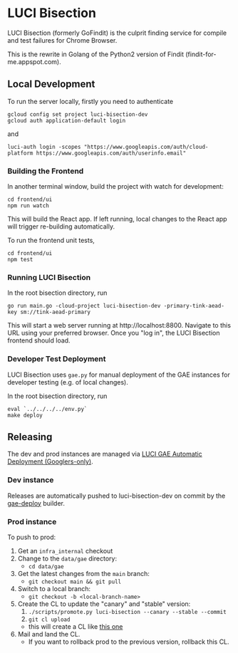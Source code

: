 # LUCI Bisection

LUCI Bisection (formerly GoFindit) is the culprit finding service for compile and test failures for Chrome Browser.

This is the rewrite in Golang of the Python2 version of Findit (findit-for-me.appspot.com).

## Local Development

To run the server locally, firstly you need to authenticate
```
gcloud config set project luci-bisection-dev
gcloud auth application-default login
```
and
```
luci-auth login -scopes "https://www.googleapis.com/auth/cloud-platform https://www.googleapis.com/auth/userinfo.email"
```

### Building the Frontend

In another terminal window, build the project with watch for development:
```
cd frontend/ui
npm run watch
```
This will build the React app. If left running, local changes to the React app
will trigger re-building automatically.

To run the frontend unit tests,
```
cd frontend/ui
npm test
```

### Running LUCI Bisection

In the root bisection directory, run
```
go run main.go -cloud-project luci-bisection-dev -primary-tink-aead-key sm://tink-aead-primary
```

This will start a web server running at http://localhost:8800.
Navigate to this URL using your preferred browser.
Once you "log in", the LUCI Bisection frontend should load.

### Developer Test Deployment

LUCI Bisection uses `gae.py` for manual deployment of the GAE instances for developer
testing (e.g. of local changes).

In the root bisection directory, run
```
eval `../../../../env.py`
make deploy
```

## Releasing

The dev and prod instances are managed via
[LUCI GAE Automatic Deployment (Googlers-only)](http://go/luci/how_to_deploy.md).

### Dev instance

Releases are automatically pushed to luci-bisection-dev on commit by the
[gae-deploy](https://ci.chromium.org/p/infradata-gae/builders/ci/gae-deploy)
builder.

### Prod instance

To push to prod:
1. Get an `infra_internal` checkout
1. Change to the `data/gae` directory:
    * `cd data/gae`
1. Get the latest changes from the `main` branch:
    * `git checkout main && git pull`
1. Switch to a local branch:
    * `git checkout -b <local-branch-name>`
1. Create the CL to update the "canary" and "stable" version:
    1. `./scripts/promote.py luci-bisection --canary --stable --commit`
    1. `git cl upload`
    * this will create a CL like [this one](https://chrome-internal-review.googlesource.com/c/infradata/gae/+/5008853)
1. Mail and land the CL.
    * If you want to rollback prod to the previous version, rollback this CL.
